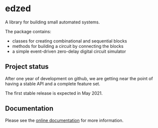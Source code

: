 # edzed

A library for building small automated systems.

The package contains:

- classes for creating combinational and sequential blocks
- methods for building a circuit by connecting the blocks
- a simple event-driven zero-delay digital circuit simulator

## Project status

After one year of development on github, we are getting near
the point of having a stable API and a complete feature set.

The first stable release is expected in May 2021.

## Documentation

Please see the [online documentation](https://edzed.readthedocs.io/en/latest/) for more information.
